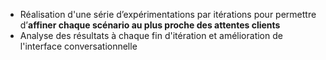  - Réalisation d'une série d’expérimentations par itérations pour permettre d’**affiner chaque scénario au plus proche des attentes clients**
 - Analyse des résultats à chaque fin d'itération et amélioration de l'interface conversationnelle